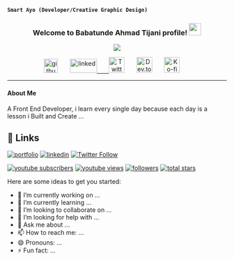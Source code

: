 
**`Smart Ayo (Developer/Creative Graphic Design)`**

<h3 align="center">
  <b> Welcome to Babatunde Ahmad Tijani profile!</b>
  <img src="https://media.giphy.com/media/hvRJCLFzcasrR4ia7z/giphy.gif" width="28">
</h3>

<!-- Typing SVG Smart - https://://github.com/smarto100/readme-typing-svg -->
<p align="center">
  <a href="https://github.com/smarto100/readme-typing-svg"><img src="https://readme-typing-svg.demolab.com/?lines=Front%20End%20Developer;Experienced;%20Creative%2FGraphic%20Designer;6%2B%20Months%20of%20coding%20experience;Always%20learning%20new%20things&font=Fira%20Code&center=true&width=440&height=45&color=36454F&vCenter=true&size=22&pause=1000"></a> 
</p>

<!-- Social icons section -->
<p align="center">
<a href="http://github.com/smarto100"><img width="32px" alt="github" title="github" src="http://i.imgur.com/7aIoxZc.png"/></a>
 &#8287;&#8287;&#8287;&#8287;&#8287;
<a href="http://www.linkedin.com/in/babatunde-damilola-01b2481bb"><img width="62px" height="32" alt="linked" title="linkedin" src="http://i.imgur.com/RIefvk9.png"/</a>   &#8287;&#8287;&#8287;&#8287;&#8287;
  <a href="https://twitter.com/smarto_lee"><img width="36px" height="36" alt="Twitter" title="Twitter" src="https://i.imgur.com/9PzKZcZ.png"/></a>
  &#8287;&#8287;&#8287;&#8287;&#8287;
  <a href="https://dev.to/smarto100"><img width="36px" height="36" alt="Dev.to" title="smarto Dev.to" src="https://i.imgur.com/HO0mATQ.png"></a>
  &#8287;&#8287;&#8287;&#8287;&#8287;
  <a href="https://ko-fi.com/smart100"><img width="36px" height="36" alt="Ko-fi" title="Buy me a coffee" src="https://i.imgur.com/KY6jdcu.png"/></a>
  &#8287;&#8287;&#8287;&#8287;&#8287;
  
</p><hr>



####  About Me
 A Front End Developer, i learn every single day because each day is a lesson i Built and Create ...
 
 ## 🔗 Links
[![portfolio](https://img.shields.io/badge/Smart_portfolio-000?style=for-the-badge&logo=ko-fi&logoColor=white)](https://https://github.com/smarto100/)
[![linkedin](https://img.shields.io/badge/smart-linkedin-0A66C2?color=1DA1F2&logo=linked&style=for-the-badge)](https://www.linkedin.com/in/babatunde-damilola-01b2481bb/) 
[![Twitter Follow](https://img.shields.io/twitter/follow/smarto_lee?color=1DA1F2&logo=twitter&style=for-the-badge)](https://twitter.com/smarto_lee/)


 <p align="left">
      <a href="https://www.youtube.com/c/fknight?sub_confirmation=1">
         <img alt="youtube subscribers" title="Subscribe to my YouTube channel" src="https://custom-icon-badges.demolab.com/youtube/channel/subscribers/UC2WHjPDvbE6O328n17ZGcfg?color=%23E05D44&label=SUBSCRIBE&logo=video&logoColor=white&style=for-the-badge&labelColor=CE4630"/></a> 
      <a href="https://www.youtube.com/c/fknight">
         <img alt="youtube views" title="YouTube views" src="https://custom-icon-badges.demolab.com/youtube/channel/views/UC2WHjPDvbE6O328n17ZGcfg?color=%23E1AD0E&logo=eye&logoColor=white&style=for-the-badge&labelColor=C79600"/></a> 
      <a href="https://github.com/ForrestKnight?tab=followers">
         <img alt="followers" title="Follow me on Github" src="https://custom-icon-badges.demolab.com/github/followers/ForrestKnight?color=236ad3&labelColor=1155ba&style=for-the-badge&logo=person-add&label=Follow&logoColor=white"/></a>
      <a href="https://github.com/ForrestKnight?tab=repositories&sort=stargazers">
         <img alt="total stars" title="Total stars on GitHub" src="https://custom-icon-badges.demolab.com/github/stars/ForrestKnight?color=55960c&style=for-the-badge&labelColor=488207&logo=star"/></a>
   </p>



Here are some ideas to get you started:

- 🔭 I’m currently working on ...
- 🌱 I’m currently learning ...
- 👯 I’m looking to collaborate on ...
- 🤔 I’m looking for help with ...
- 💬 Ask me about ...
- 📫 How to reach me: ...
- 😄 Pronouns: ...
- ⚡ Fun fact: ...

